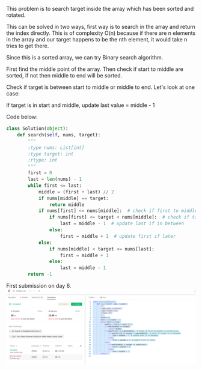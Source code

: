 This problem is to search target inside the array which has been sorted and rotated.

This can be solved in two ways, first way is to search in the array and return the index directly. This is of complexity O(n) because if there are n elements in the array and our target happens to be the nth element, it would take n tries to get there.

Since this is a sorted array, we can try Binary search algorithm.

First find the middle point of the array.
Then check if start to middle are sorted, if not then middle to end will be sorted.

Check if target is between start to middle or middle to end. Let's look at one case:

If target is in start and middle, update last value = middle - 1

Code below:
```python
class Solution(object):
    def search(self, nums, target):
        """
        :type nums: List[int]
        :type target: int
        :rtype: int
        """
        first = 0
        last = len(nums) - 1
        while first <= last:
            middle = (first + last) // 2
            if nums[middle] == target:
                return middle
            if nums[first] <= nums[middle]:  # check if first to middle is sorted array
                if nums[first] <= target < nums[middle]:  # check if target is in between
                    last = middle - 1  # update last if in between
                else:
                    first = middle + 1  # update first if later
            else:
                if nums[middle] < target <= nums[last]:
                    first = middle + 1
                else:
                    last = middle - 1
        return -1
```
First submission on day 6.
![submission](submission.png)